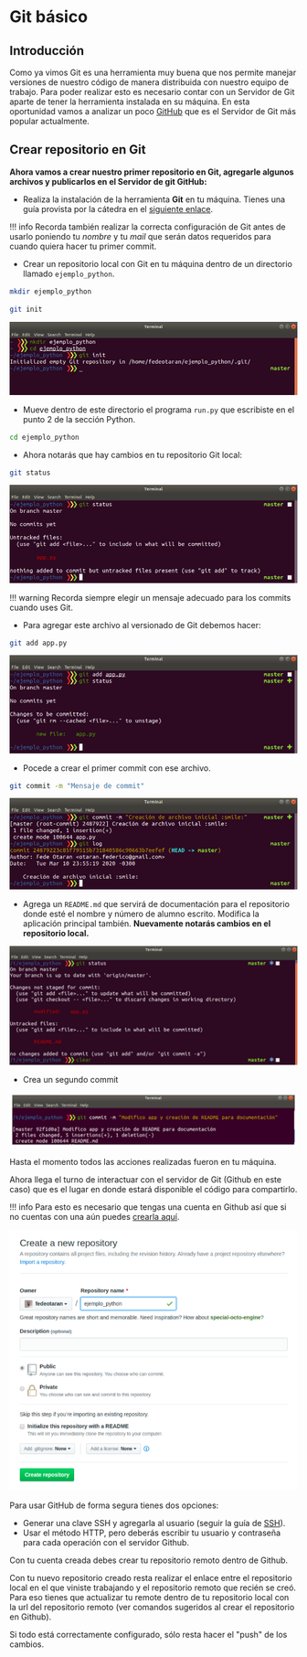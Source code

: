# Git básico

## Introducción

Como ya vimos Git es una herramienta muy buena que nos permite manejar
versiones de nuestro código de manera distribuida con nuestro equipo de
trabajo. Para poder realizar esto es necesario contar con un Servidor de
Git aparte de tener la herramienta instalada en su máquina. En esta
oportunidad vamos a analizar un poco [GitHub](https://github.com/) que
es el Servidor de Git más popular actualmente.

## Crear repositorio en Git

**Ahora vamos a crear nuestro primer repositorio en **Git**, agregarle algunos
archivos y publicarlos en el Servidor de git GitHub:**

* Realiza la instalación de la herramienta **Git** en tu máquina. Tienes una
  guía provista por la cátedra en el [siguiente
    enlace]().

!!! info
    Recorda también realizar la correcta configuración de Git antes de
    usarlo poniendo tu _nombre_ y tu _mail_ que serán datos requeridos para
    cuando quiera hacer tu primer commit.

* Crear un repositorio local con Git en tu máquina dentro de un directorio
  llamado `ejemplo_python`.

```bash
mkdir ejemplo_python
```

```bash
git init
```

![Git Init](img/05_01_git_init.png)

* Mueve dentro de este directorio el programa `run.py` que escribiste en el
  punto 2 de la sección Python.

```bash
cd ejemplo_python
```

* Ahora notarás que hay cambios en tu repositorio Git local:

```bash
git status
```

![Create app](img/05_02_git_status.png)

!!! warning
    Recorda siempre elegir un mensaje adecuado para los commits cuando uses Git.

* Para agregar este archivo al versionado de Git debemos hacer:

```bash
git add app.py
```

![Git add](img/05_03_git_status.png)

* Pocede a crear el primer commit con ese archivo.

```bash
git commit -m "Mensaje de commit"
```

![Git commit](img/05_04_git_commit_log.png)

* Agrega un `README.md` que servirá de documentación para el repositorio donde
  esté el nombre y número de alumno escrito. Modifica la aplicación principal
  también. **Nuevamente notarás cambios en el repositorio local.**

![Git status](img/05_05_status.png)

* Crea un segundo commit

![Git Commit](img/05_06_commit.png)

Hasta el momento todos las acciones realizadas fueron en tu máquina.

Ahora llega el turno de interactuar con el servidor de Git (Github en
este caso) que es el lugar en donde estará disponible el código para
compartirlo.

!!! info
    Para esto es necesario que tengas una cuenta en Github así que si no
    cuentas con una aún puedes [crearla aquí](https://github.com/join).

![Create repo](img/05_07_create_repo.png)

Para usar GitHub de forma segura tienes dos opciones:

- Generar una clave SSH y agregarla al usuario (seguir la guía de [SSH](02_ssh.md)).
- Usar el método HTTP, pero deberás escribir tu usuario y contraseña para cada
  operación con el servidor Github.

Con tu cuenta creada debes crear tu repositorio remoto dentro de Github.

Con tu nuevo repositorio creado resta realizar el enlace entre el repositorio
local en el que viniste trabajando y el repositorio remoto que recién se creó.
Para eso tienes que actualizar tu remote dentro de tu repositorio local con la
url del repositorio remoto (ver comandos sugeridos al crear el repositorio en Github).

Si todo está correctamente configurado, sólo resta hacer el "push" de los cambios.
